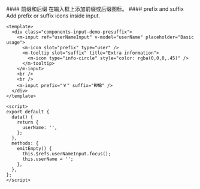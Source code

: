 <cn>
#### 前缀和后缀
在输入框上添加前缀或后缀图标。
</cn>

<us>
#### prefix and suffix
Add prefix or suffix icons inside input.
</us>

```vue
<template>
  <div class="components-input-demo-presuffix">
    <m-input ref="userNameInput" v-model="userName" placeholder="Basic usage">
      <m-icon slot="prefix" type="user" />
      <m-tooltip slot="suffix" title="Extra information">
        <m-icon type="info-circle" style="color: rgba(0,0,0,.45)" />
      </m-tooltip>
    </m-input>
    <br />
    <br />
    <m-input prefix="￥" suffix="RMB" />
  </div>
</template>

<script>
export default {
  data() {
    return {
      userName: '',
    };
  },
  methods: {
    emitEmpty() {
      this.$refs.userNameInput.focus();
      this.userName = '';
    },
  },
};
</script>
```
